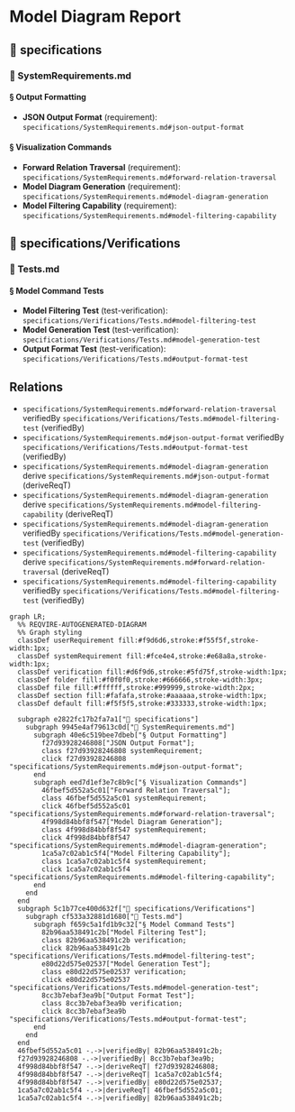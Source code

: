 # Model Diagram Report

## 📁 specifications

### 📄 SystemRequirements.md

#### § Output Formatting

- **JSON Output Format** (requirement): `specifications/SystemRequirements.md#json-output-format`

#### § Visualization Commands

- **Forward Relation Traversal** (requirement): `specifications/SystemRequirements.md#forward-relation-traversal`
- **Model Diagram Generation** (requirement): `specifications/SystemRequirements.md#model-diagram-generation`
- **Model Filtering Capability** (requirement): `specifications/SystemRequirements.md#model-filtering-capability`

## 📁 specifications/Verifications

### 📄 Tests.md

#### § Model Command Tests

- **Model Filtering Test** (test-verification): `specifications/Verifications/Tests.md#model-filtering-test`
- **Model Generation Test** (test-verification): `specifications/Verifications/Tests.md#model-generation-test`
- **Output Format Test** (test-verification): `specifications/Verifications/Tests.md#output-format-test`

## Relations

- `specifications/SystemRequirements.md#forward-relation-traversal` verifiedBy `specifications/Verifications/Tests.md#model-filtering-test` (verifiedBy)
- `specifications/SystemRequirements.md#json-output-format` verifiedBy `specifications/Verifications/Tests.md#output-format-test` (verifiedBy)
- `specifications/SystemRequirements.md#model-diagram-generation` derive `specifications/SystemRequirements.md#json-output-format` (deriveReqT)
- `specifications/SystemRequirements.md#model-diagram-generation` derive `specifications/SystemRequirements.md#model-filtering-capability` (deriveReqT)
- `specifications/SystemRequirements.md#model-diagram-generation` verifiedBy `specifications/Verifications/Tests.md#model-generation-test` (verifiedBy)
- `specifications/SystemRequirements.md#model-filtering-capability` derive `specifications/SystemRequirements.md#forward-relation-traversal` (deriveReqT)
- `specifications/SystemRequirements.md#model-filtering-capability` verifiedBy `specifications/Verifications/Tests.md#model-filtering-test` (verifiedBy)


```mermaid
graph LR;
  %% REQVIRE-AUTOGENERATED-DIAGRAM
  %% Graph styling
  classDef userRequirement fill:#f9d6d6,stroke:#f55f5f,stroke-width:1px;
  classDef systemRequirement fill:#fce4e4,stroke:#e68a8a,stroke-width:1px;
  classDef verification fill:#d6f9d6,stroke:#5fd75f,stroke-width:1px;
  classDef folder fill:#f0f0f0,stroke:#666666,stroke-width:3px;
  classDef file fill:#ffffff,stroke:#999999,stroke-width:2px;
  classDef section fill:#fafafa,stroke:#aaaaaa,stroke-width:1px;
  classDef default fill:#f5f5f5,stroke:#333333,stroke-width:1px;

  subgraph e2822fc17b2fa7a1["📁 specifications"]
    subgraph 9945e4af79613c0d["📄 SystemRequirements.md"]
      subgraph 40e6c519bee7dbeb["§ Output Formatting"]
        f27d93928246808["JSON Output Format"];
        class f27d93928246808 systemRequirement;
        click f27d93928246808 "specifications/SystemRequirements.md#json-output-format";
      end
      subgraph eed7d1ef3e7c8b9c["§ Visualization Commands"]
        46fbef5d552a5c01["Forward Relation Traversal"];
        class 46fbef5d552a5c01 systemRequirement;
        click 46fbef5d552a5c01 "specifications/SystemRequirements.md#forward-relation-traversal";
        4f998d84bbf8f547["Model Diagram Generation"];
        class 4f998d84bbf8f547 systemRequirement;
        click 4f998d84bbf8f547 "specifications/SystemRequirements.md#model-diagram-generation";
        1ca5a7c02ab1c5f4["Model Filtering Capability"];
        class 1ca5a7c02ab1c5f4 systemRequirement;
        click 1ca5a7c02ab1c5f4 "specifications/SystemRequirements.md#model-filtering-capability";
      end
    end
  end
  subgraph 5c1b77ce400d632f["📁 specifications/Verifications"]
    subgraph cf533a32881d1680["📄 Tests.md"]
      subgraph f659c5a1fd1b9c32["§ Model Command Tests"]
        82b96aa538491c2b["Model Filtering Test"];
        class 82b96aa538491c2b verification;
        click 82b96aa538491c2b "specifications/Verifications/Tests.md#model-filtering-test";
        e80d22d575e02537["Model Generation Test"];
        class e80d22d575e02537 verification;
        click e80d22d575e02537 "specifications/Verifications/Tests.md#model-generation-test";
        8cc3b7ebaf3ea9b["Output Format Test"];
        class 8cc3b7ebaf3ea9b verification;
        click 8cc3b7ebaf3ea9b "specifications/Verifications/Tests.md#output-format-test";
      end
    end
  end
  46fbef5d552a5c01 -.->|verifiedBy| 82b96aa538491c2b;
  f27d93928246808 -.->|verifiedBy| 8cc3b7ebaf3ea9b;
  4f998d84bbf8f547 -.->|deriveReqT| f27d93928246808;
  4f998d84bbf8f547 -.->|deriveReqT| 1ca5a7c02ab1c5f4;
  4f998d84bbf8f547 -.->|verifiedBy| e80d22d575e02537;
  1ca5a7c02ab1c5f4 -.->|deriveReqT| 46fbef5d552a5c01;
  1ca5a7c02ab1c5f4 -.->|verifiedBy| 82b96aa538491c2b;
```
